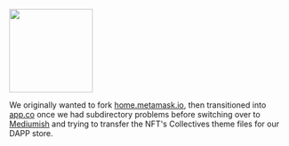 [<img src="https://raw.githubusercontent.com/CloutContracts/dapp-browser/master/assets/images/logo.png" width="150" height="whatever">](https://cloutcontracts.net/dapp-browser/)

We originally wanted to fork [home.metamask.io](home.metamask.io), then transitioned into [app.co](app.co) once we had subdirectory problems before switching over to [Mediumish](https://github.com/wowthemesnet/mediumish-theme-jekyll) and trying to transfer the NFT's Collectives theme files for our DAPP store.
